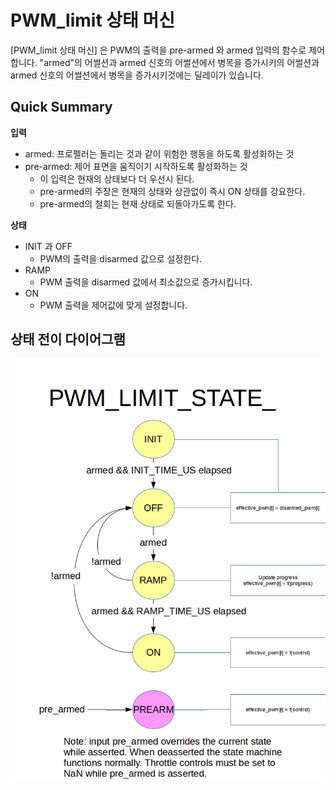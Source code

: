# PWM_limit 상태 머신

[PWM_limit 상태 머신] 은 PWM의 출력을 pre-armed 와 armed 입력의 함수로 제어합니다. "armed"의 어썰션과 armed 신호의 어썰션에서 병목을 증가시키의 어썰션과 armed 신호의 어썰션에서 병목을 증가시키것에는 딜레이가 있습니다.

## Quick Summary

**입력**

- armed: 프로펠러는 돌리는 것과 같이 위험한 행동을 하도록 활성화하는 것
- pre-armed: 제어 표면을 움직이기 시작하도록 활성화하는 것 
    - 이 입력은 현재의 상태보다 더 우선시 된다.
    - pre-armed의 주장은 현재의 상태와 상관없이 즉시 ON 상태를 강요한다.
    - pre-armed의 철회는 현재 상태로 되돌아가도록 한다.

**상태**

- INIT 과 OFF 
    - PWM의 출력을 disarmed 값으로 설정한다.
- RAMP 
    - PWM 출력을 disarmed 값에서 최소값으로 증가시킵니다.
- ON 
    - PWM 출력을 제어값에 맞게 설정합니다.

## 상태 전이 다이어그램

![](../../assets/diagrams/pwm_limit_state_diagram.png)